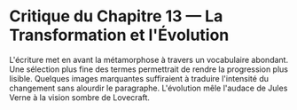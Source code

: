 # Critique du Chapitre 13 — La Transformation et l'Évolution
L'écriture met en avant la métamorphose à travers un vocabulaire abondant. Une sélection plus fine des termes permettrait de rendre la progression plus lisible. Quelques images marquantes suffiraient à traduire l'intensité du changement sans alourdir le paragraphe.
L'évolution mêle l'audace de Jules Verne à la vision sombre de Lovecraft.
